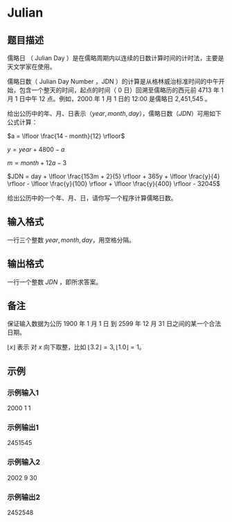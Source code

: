 # Julian

## 题目描述

儒略日 （ Julian Day ）是在儒略周期内以连续的日数计算时间的计时法，主要是天文学家在使用。

儒略日数（ Julian Day Number ，JDN ）的计算是从格林威治标准时间的中午开始，包含一个整天的时间，起点的时间（ 0 日）回溯至儒略历的西元前 4713 年 1 月 1 日中午 12 点。例如，2000 年 1 月 1 日的 12:00 是儒略日 2,451,545 。

给出公历中的年、月、日表示（$year, month, day$），儒略日数（$JDN$）可用如下公式计算：

$a = \lfloor \frac{14 - month}{12} \rfloor$

$y = year + 4800 - a$

$m = month + 12a - 3$

$JDN = day + \lfloor \frac{153m + 2}{5} \rfloor + 365y + \lfloor \frac{y}{4} \rfloor - \lfloor \frac{y}{100} \rfloor + \lfloor \frac{y}{400} \rfloor - 32045$

给出公历中的一个年、月、日，请你写一个程序计算儒略日数。

## 输入格式

一行三个整数 $year, month, day$，用空格分隔。

## 输出格式

一行一个整数 $JDN$ ，即所求答案。

## 备注

保证输入数据为公历 1900 年 1 月 1 日 到 2599 年 12 月 31 日之间的某一个合法日期。

$\lfloor x \rfloor$ 表示 对 $x$ 向下取整，比如 $\lfloor 3.2 \rfloor = 3, \lfloor 1.0 \rfloor = 1$。

## 示例

### 示例输入1

2000 1 1

### 示例输出1

2451545

### 示例输入2

2002 9 30

### 示例输出2

2452548
